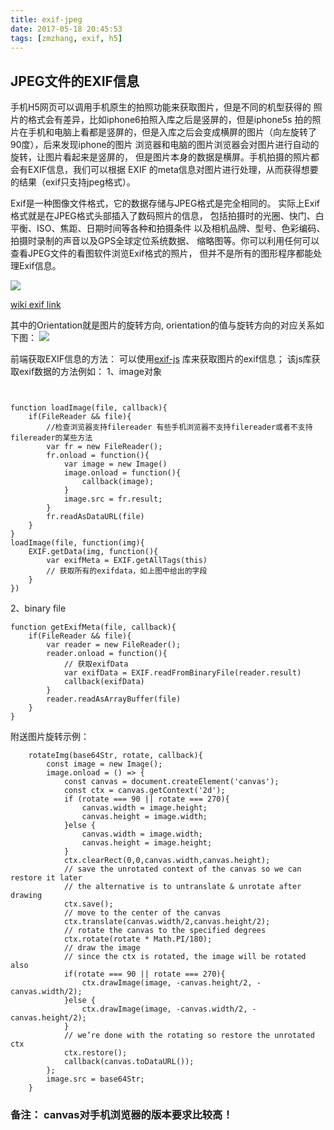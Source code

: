 ```yaml
---
title: exif-jpeg
date: 2017-05-18 20:45:53
tags: [zmzhang, exif, h5]
---
```


## JPEG文件的EXIF信息

手机H5网页可以调用手机原生的拍照功能来获取图片，但是不同的机型获得的
照片的格式会有差异，比如iphone6拍照入库之后是竖屏的，但是iphone5s
拍的照片在手机和电脑上看都是竖屏的，但是入库之后会变成横屏的图片（向左旋转了90度），后来发现iphone的图片
浏览器和电脑的图片浏览器会对图片进行自动的旋转，让图片看起来是竖屏的，
但是图片本身的数据是横屏。手机拍摄的照片都会有EXIF信息，我们可以根据
EXIF 的meta信息对图片进行处理，从而获得想要的结果（exif只支持jpeg格式）。

Exif是一种图像文件格式，它的数据存储与JPEG格式是完全相同的。
实际上Exif格式就是在JPEG格式头部插入了数码照片的信息，
包括拍摄时的光圈、快门、白平衡、ISO、焦距、日期时间等各种和拍摄条件
以及相机品牌、型号、色彩编码、拍摄时录制的声音以及GPS全球定位系统数据、
缩略图等。你可以利用任何可以查看JPEG文件的看图软件浏览Exif格式的照片，
但并不是所有的图形程序都能处理Exif信息。

<!-- more -->


 ![](https://github.com/wflkaaa/dragonfly/blob/master/code/images/exif.png?raw=true)

[wiki exif link](https://en.wikipedia.org/wiki/Exif)

其中的Orientation就是图片的旋转方向, orientation的值与旋转方向的对应关系如下图：
![](https://github.com/wflkaaa/dragonfly/blob/master/code/images/orientation.png?raw=true)


前端获取EXIF信息的方法：
可以使用[exif-js](https://github.com/exif-js/exif-js) 库来获取图片的exif信息；
该js库获取exif数据的方法例如：
1、image对象

```


function loadImage(file, callback){
    if(FileReader && file){
        //检查浏览器支持filereader 有些手机浏览器不支持filereader或者不支持filereader的某些方法
        var fr = new FileReader();
        fr.onload = function(){
            var image = new Image()
            image.onload = function(){
                callback(image);
            }
            image.src = fr.result;
        }
        fr.readAsDataURL(file)
    }
}
loadImage(file, function(img){
    EXIF.getData(img, function(){
        var exifMeta = EXIF.getAllTags(this)
        // 获取所有的exifdata，如上图中给出的字段
    }
})

```

2、binary file

```
function getExifMeta(file, callback){
    if(FileReader && file){
        var reader = new FileReader();
        reader.onload = function(){
            // 获取exifData
            var exifData = EXIF.readFromBinaryFile(reader.result)
            callback(exifData)
        }
        reader.readAsArrayBuffer(file)
    }
}
```

附送图片旋转示例：
```
    rotateImg(base64Str, rotate, callback){
        const image = new Image();
        image.onload = () => {
            const canvas = document.createElement('canvas');
            const ctx = canvas.getContext('2d');
            if (rotate === 90 || rotate === 270){
                canvas.width = image.height;
                canvas.height = image.width;
            }else {
                canvas.width = image.width;
                canvas.height = image.height;
            }
            ctx.clearRect(0,0,canvas.width,canvas.height);
            // save the unrotated context of the canvas so we can restore it later
            // the alternative is to untranslate & unrotate after drawing
            ctx.save();
            // move to the center of the canvas
            ctx.translate(canvas.width/2,canvas.height/2);
            // rotate the canvas to the specified degrees
            ctx.rotate(rotate * Math.PI/180);
            // draw the image
            // since the ctx is rotated, the image will be rotated also
            if(rotate === 90 || rotate === 270){
                ctx.drawImage(image, -canvas.height/2, -canvas.width/2);
            }else {
                ctx.drawImage(image, -canvas.width/2, -canvas.height/2);
            }
            // we’re done with the rotating so restore the unrotated ctx
            ctx.restore();
            callback(canvas.toDataURL());
        };
        image.src = base64Str;
    }
```

### 备注： canvas对手机浏览器的版本要求比较高！
